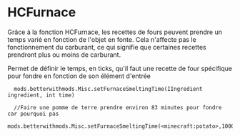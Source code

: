 # HCFurnace

Grâce à la fonction HCFurnace, les recettes de fours peuvent prendre un temps varié en fonction de l'objet en fonte. Cela n'affecte pas le fonctionnement du carburant, ce qui signifie que certaines recettes prendront plus ou moins de carburant.

Permet de définir le temps, en ticks, qu'il faut une recette de four spécifique pour fondre en fonction de son élément d'entrée

```zenscript
  mods.betterwithmods.Misc.setFurnaceSmeltingTime(IIngredient ingredient, int time)

  //Faire une pomme de terre prendre environ 83 minutes pour fondre car pourquoi pas
  mods.betterwithmods.Misc.setFurnaceSmeltingTime(<minecraft:potato>,100000); 
```